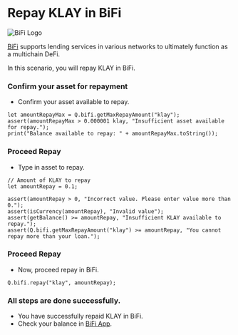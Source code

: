 ```meta-Currency
```

# Repay KLAY in BiFi

![BiFi Logo](https://s3.ap-northeast-2.amazonaws.com/thebifrost.io/home/bifi/bifi_logo.svg)

[BiFi](https://bifi.finance/) supports lending services in various networks to ultimately function as a multichain DeFi.

In this scenario, you will repay KLAY in BiFi.

### Confirm your asset for repayment

- Confirm your asset available to repay.

```output-Dynamic
let amountRepayMax = Q.bifi.getMaxRepayAmount("klay");
assert(amountRepayMax > 0.000001 klay, "Insufficient asset available for repay.");
print("Balance available to repay: " + amountRepayMax.toString());
```

### Proceed Repay

- Type in asset to repay.

```input klay
// Amount of KLAY to repay
let amountRepay = 0.1;
```

```input-Verify
assert(amountRepay > 0, "Incorrect value. Please enter value more than 0.");
assert(isCurrency(amountRepay), "Invalid value");
assert(getBalance() >= amountRepay, "Insufficient KLAY available to repay.");
assert(Q.bifi.getMaxRepayAmount("klay") >= amountRepay, "You cannot repay more than your loan.");
```

### Proceed Repay

- Now, proceed repay in BiFi.

```taster
Q.bifi.repay("klay", amountRepay);
```

### All steps are done successfully.

- You have successfully repaid KLAY in BiFi.
- Check your balance in [BiFi App](https://app.bifi.finance/).

